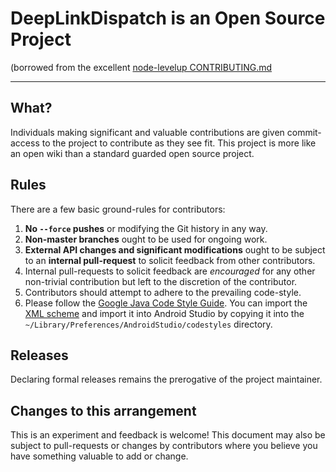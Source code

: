 # DeepLinkDispatch is an Open Source Project

(borrowed from the excellent [node-levelup CONTRIBUTING.md](https://github.com/rvagg/node-levelup/blob/master/CONTRIBUTING.md)

-----------------------------------------

## What?

Individuals making significant and valuable contributions are given commit-access to the project to contribute as they see fit. This project is more like an open wiki than a standard guarded open source project.

## Rules

There are a few basic ground-rules for contributors:

1. **No `--force` pushes** or modifying the Git history in any way.
1. **Non-master branches** ought to be used for ongoing work.
1. **External API changes and significant modifications** ought to be subject to an **internal pull-request** to solicit feedback from other contributors.
1. Internal pull-requests to solicit feedback are *encouraged* for any other non-trivial contribution but left to the discretion of the contributor.
1. Contributors should attempt to adhere to the prevailing code-style.
1. Please follow the [Google Java Code Style Guide](https://google-styleguide.googlecode.com/svn/trunk/javaguide.html). You can import the [XML scheme](https://code.google.com/p/google-styleguide/source/browse/trunk/intellij-java-google-style.xml) and import it into Android Studio by copying it into the ``~/Library/Preferences/AndroidStudio/codestyles`` directory.

## Releases

Declaring formal releases remains the prerogative of the project maintainer.

## Changes to this arrangement

This is an experiment and feedback is welcome! This document may also be subject to pull-requests or changes by contributors where you believe you have something valuable to add or change.
